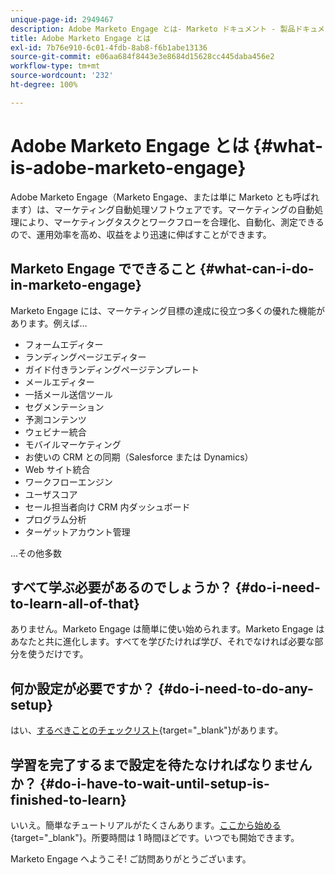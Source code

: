 ```yaml
---
unique-page-id: 2949467
description: Adobe Marketo Engage とは- Marketo ドキュメント - 製品ドキュメント
title: Adobe Marketo Engage とは
exl-id: 7b76e910-6c01-4fdb-8ab8-f6b1abe13136
source-git-commit: e06aa684f8443e3e8684d15628cc445daba456e2
workflow-type: tm+mt
source-wordcount: '232'
ht-degree: 100%

---
```


# Adobe Marketo Engage とは {#what-is-adobe-marketo-engage}

Adobe Marketo Engage（Marketo Engage、または単に Marketo とも呼ばれます）は、マーケティング自動処理ソフトウェアです。マーケティングの自動処理により、マーケティングタスクとワークフローを合理化、自動化、測定できるので、運用効率を高め、収益をより迅速に伸ばすことができます。

## Marketo Engage でできること {#what-can-i-do-in-marketo-engage}

Marketo Engage には、マーケティング目標の達成に役立つ多くの優れた機能があります。例えば…

* フォームエディター
* ランディングページエディター
* ガイド付きランディングページテンプレート
* メールエディター
* 一括メール送信ツール
* セグメンテーション
* 予測コンテンツ
* ウェビナー統合
* モバイルマーケティング
* お使いの CRM との同期（Salesforce または Dynamics）
* Web サイト統合
* ワークフローエンジン
* ユーザスコア
* セール担当者向け CRM 内ダッシュボード
* プログラム分析
* ターゲットアカウント管理

...その他多数

## すべて学ぶ必要があるのでしょうか？ {#do-i-need-to-learn-all-of-that}

ありません。Marketo Engage は簡単に使い始められます。Marketo Engage はあなたと共に進化します。すべてを学びたければ学び、それでなければ必要な部分を使うだけです。

## 何か設定が必要ですか？ {#do-i-need-to-do-any-setup}

はい、[するべきことのチェックリスト](/help/marketo/getting-started/setup/setup-checklist.md){target=&quot;_blank&quot;}があります。

## 学習を完了するまで設定を待たなければなりませんか？ {#do-i-have-to-wait-until-setup-is-finished-to-learn}

いいえ。簡単なチュートリアルがたくさんあります。[ここから始める](/help/marketo/getting-started/quick-wins/get-set-up-and-add-a-person.md){target=&quot;_blank&quot;}。所要時間は 1 時間ほどです。いつでも開始できます。

Marketo Engage へようこそ! ご訪問ありがとうございます。
